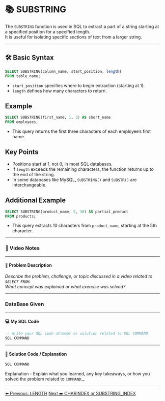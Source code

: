 <!-- markdownlint-disable MD033 -->
<!-- markdownlint-disable MD004 -->

# 📚 SUBSTRING

The `SUBSTRING` function is used in SQL to extract a part of a string starting at a specified position for a specified length.  
It is useful for isolating specific sections of text from a larger string.

---

## 🛠️ Basic Syntax

```sql
SELECT SUBSTRING(column_name, start_position, length)
FROM table_name;
```

- `start_position` specifies where to begin extraction (starting at 1).
- `length` defines how many characters to return.

## Example

```sql
SELECT SUBSTRING(first_name, 1, 3) AS short_name
FROM employees;
```

- This query returns the first three characters of each employee’s first name.

## Key Points

- Positions start at 1, not 0, in most SQL databases.
- If `length` exceeds the remaining characters, the function returns up to the end of the string.
- In some databases like MySQL, `SUBSTRING()` and `SUBSTR()` are interchangeable.

## Additional Example

```sql
SELECT SUBSTRING(product_name, 5, 10) AS partial_product
FROM products;
```

- This query extracts 10 characters from `product_name`, starting at the 5th character.

---

### 🎥 Video Notes

---

#### 📝 Problem Description

_Describe the problem, challenge, or topic discussed in a video related to `SELECT FROM`._  
_What concept was explained or what exercise was solved?_

---

### DataBase Given

---

#### 💻 My SQL Code

```sql
-- Write your SQL code attempt or solution related to SQL COMMAND
SQL COMMAND
```

---

#### 🧠 Solution Code / Explanation

```sql
SQL COMMAND
```

Explanation - Explain what you learned, any key takeaways, or how you solved the problem related to `COMMAND`._

---

[⬅️ Previous: LENGTH](length.md)   [Next ➡️ CHARINDEX or SUBSTRING_INDEX](charindex.md)
